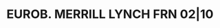 ---
layout: asset
title: EUROB. MERRILL LYNCH FRN 02|10                              
isin: XS0212212012
---
